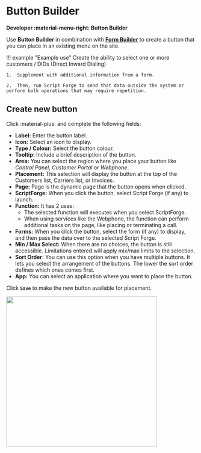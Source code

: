 # Button Builder

**Developer :material-menu-right: Button Builder**

Use **Button Builder** in combination with [**Form Builder**](https://docs.connexcs.com/developers/form-builder/) to create a button that you can place in an existing menu on the site.

!!! example "Example use"
    Create the ability to select one or more customers / DIDs (Direct Inward Dialing)

    1.  Supplement with additional information from a form.
    
    2.  Then, run Script Forge to send that data outside the system or perform bulk operations that may require repetition.

## Create new button

Click :material-plus: and complete the following fields:

+ **Label:** Enter the button label.
+ **Icon:** Select an icon to display.
+ **Type / Colour:** Select the button colour.
+ **Tooltip:** Include a brief description of the button.
+ **Area:** You can select the region where you place your button like *Control Panel*, *Customer Portal* or *Webphone*.
+ **Placement:** This selection will display the button at the top of the Customers list, Carriers list, or Invoices.
+ **Page:** Page is the dynamic page that the button opens when clicked.
+ **ScriptForge:** When you click the button, select Script Forge (if any) to launch.
+ **Function:** It has 2 uses:
  + The selected function will executes when you select ScriptForge.
  + When using services like the Webphone, the function can perform additional tasks on the page, like placing or terminating a call.
+ **Forms:** When you click the button, select the form (if any) to display, and then pass the data over to the selected Script Forge.
+ **Min / Max Select:** When there are no choices, the button is still accessible. Limitations entered will apply mix/max limits to the selection.
+ **Sort Order:** You can use this option when you have multiple buttons. It lets you select the arrangement of the buttons. The lower the sort order defines which ones comes first.
+ **App:** You can select an application where you want to place the button.

Click **`Save`** to make the new button available for placement.

<img src= "/developers/img/button1.png" width= "400">
